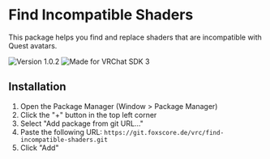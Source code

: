 ﻿# Find Incompatible Shaders
This package helps you find and replace shaders that are incompatible with Quest avatars.

![Version 1.0.2](https://img.shields.io/badge/Version_1.0.2-gray.svg)
![Made for VRChat SDK 3](https://img.shields.io/badge/Made_for_VRChat_SDK_3-gray.svg)

## Installation
1. Open the Package Manager (Window > Package Manager)
2. Click the "+" button in the top left corner
3. Select "Add package from git URL..."
4. Paste the following URL: `https://git.foxscore.de/vrc/find-incompatible-shaders.git`
5. Click "Add"